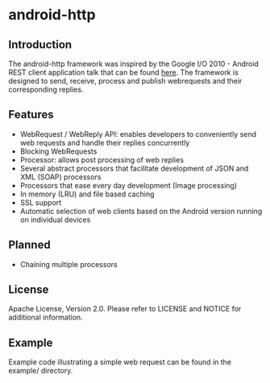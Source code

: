 # android-http

## Introduction
The android-http framework was inspired by the Google I/O 2010 - Android REST client application talk that can be found [here](http://www.youtube.com/watch?v=xHXn3Kg2IQE).
The framework is designed to send, receive, process and publish webrequests and their corresponding replies.

## Features
* WebRequest / WebReply API: enables developers to conveniently send web requests and handle their replies concurrently
* Blocking WebRequests
* Processor: allows post processing of web replies
* Several abstract processors that facilitate development of JSON and XML (SOAP) processors
* Processors that ease every day development (Image processing)
* In memory (LRU) and file based caching
* SSL support
* Automatic selection of web clients based on the Android version running on individual devices

## Planned
* Chaining multiple processors

## License
Apache License, Version 2.0. Please refer to LICENSE and NOTICE for additional information.

## Example
Example code illustrating a simple web request can be found in the example/ directory.
